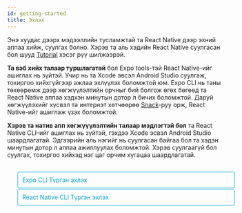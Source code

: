 ```yaml
---
id: getting-started
title: Эхлэх
---
```


<style>
  .toggler {
    margin-top: 2em;
  }
  .toggler li {
    display: inline-block;
    position: relative;
    top: 1px;
    padding: 10px;
    margin: 0px 2px 0px 2px;
    border: 1px solid #05A5D1;
    border-bottom-color: transparent;
    border-radius: 3px 3px 0px 0px;
    color: #05A5D1;
    background-color: transparent;
    font-size: 0.99em;
    cursor: pointer;
  }
  .toggler li:first-child {
    margin-left: 0;
  }
  .toggler li:last-child {
    margin-right: 0;
  }
  .toggler ul {
    width: 100%;
    display: inline-block;
    list-style-type: none;
    margin: 0;
    border-bottom: 1px solid #05A5D1;
    cursor: default;
  }
  @media screen and (max-width: 960px) {
    .toggler li,
    .toggler li:first-child,
    .toggler li:last-child {
      display: block;
      border-bottom-color: #05A5D1;
      border-radius: 3px;
      margin: 2px 0px 2px 0px !important;
    }
    .toggler ul {
      border-bottom: 0;
    }
  }
  .toggler a {
    display: inline-block;
    padding: 10px 5px;
    margin: 2px;
    border: 1px solid #05A5D1;
    border-radius: 3px;
    text-decoration: none !important;
  }
  .display-guide-quickstart .toggler .button-quickstart,
  .display-guide-native .toggler .button-native,
  .display-os-mac .toggler .button-mac,
  .display-os-linux .toggler .button-linux,
  .display-os-windows .toggler .button-windows,
  .display-platform-ios .toggler .button-ios,
  .display-platform-android .toggler .button-android {
    background-color: #05A5D1;
    color: white;
  }
  block { display: none; }
  .display-guide-quickstart.display-platform-ios.display-os-mac .quickstart.ios.mac,
  .display-guide-quickstart.display-platform-ios.display-os-linux .quickstart.ios.linux,
  .display-guide-quickstart.display-platform-ios.display-os-windows .quickstart.ios.windows,
  .display-guide-quickstart.display-platform-android.display-os-mac .quickstart.android.mac,
  .display-guide-quickstart.display-platform-android.display-os-linux .quickstart.android.linux,
  .display-guide-quickstart.display-platform-android.display-os-windows .quickstart.android.windows,    .display-guide-native.display-platform-ios.display-os-mac .native.ios.mac,
  .display-guide-native.display-platform-ios.display-os-linux .native.ios.linux,
  .display-guide-native.display-platform-ios.display-os-windows .native.ios.windows,
  .display-guide-native.display-platform-android.display-os-mac .native.android.mac,
  .display-guide-native.display-platform-android.display-os-linux .native.android.linux,
  .display-guide-native.display-platform-android.display-os-windows .native.android.windows {
    display: block;
  }
</style>

Энэ хуудас дээрх мэдээллийн тусламжтай та React Native дээр эхний аппаа хийж, суулгах болно. Хэрэв та аль хэдийн React Native суулгасан бол шууд [Tutorial](tutorial.md) хэсэг рүү шилжээрэй.

<strong>Та вэб хийх талаар туршлагатай</strong> бол Expo tools-тэй React Native-ийг ашиглах нь зүйтэй. Учир нь та Xcode эвсэл Android Studio суулгаж, тохиргоо хийхгүйгээр ажлаа эхлүүлэх боломжтой юм. Expo CLI нь таны төхөөрөмж дээр хөгжүүлэлтийн орчныг бий болгож өгөх бөгөөд та React Native аппаа хэдхэн минутын дотор л бичих боломжтой. Даруй хөгжүүлэхийг хүсвэл та интернэт хөтчөөрөө [Snack](https://snack.expo.io/)-руу орж, React Native-ийг ашиглаж үзэх боломжтой.

<strong> Хэрэв та натив апп хөгжүүүлэлтийн талаар мэдлэгтэй бол</strong> та React Native CLI-ийг ашиглах нь зүйтэй, гэхдээ Xcode эсвэл Android Studio шаардлагатай. Эдгээрийн аль нэгийг нь суулгасан байгаа бол та хэдэн минутын дотор л аппаа ажиллуулах боломжтой. Хэрэв суулгаагүй бол суулгах, тохиргоо хийхэд нэг цаг орчим хугацаа шаардлагатай.

<div class="toggler">
  <ul role="tablist" >
    <li id="quickstart" class="button-quickstart" aria-selected="false" role="tab" tabindex="0" aria-controls="quickstarttab" onclick="displayTab('guide', 'quickstart')">
      Expo CLI Түргэн эхлэх
    </li>
    <li id="native" class="button-native" aria-selected="false" role="tab" tabindex="-1" aria-controls="nativetab" onclick="displayTab('guide', 'native')">
      React Native CLI Түргэн эхлэх
    </li>
  </ul>
</div>

<block class="quickstart mac windows linux ios android" />
Та [Node 10+](https://nodejs.org/en/download/) суулгасан бол  npm ашиглан  Expo CLI-ийг командын мөрт оруулан суулгах боломжтой :

```sh
npm install -g expo-cli
```

Тэгээд доорх командыг өгч, "Awesomeproject" гэсэн нэртэй React Native дээрх шинэ аппаа бүтээнэ:

```sh
expo init AwesomeProject

cd AwesomeProject
npm start # you can also use: expo start
```

Ингэснээр хөгжүүлэлтийн сервер асна.

## React Native дээрх аппаа ажиллуулах

Та iOS эсвэл Android утсан дээрээ [Expo](https://expo.io) суулгаад, өөрийн компьютер холбогдсонтой ижил wifi-гаар холбогдоно. Android дээр Expo аппыг ашиглан терминалаасаа QR код уншуулж, аппаа нээнэ. iOS дээр холбоос авахын тулд дэлгэц дээрх зааврыг дагана.

### Аппдаа өөрчлөлт оруулах

Апп тань амжилттай болсон болохоор одоо өөрчлөлт оруулая. Хүссэн текст янзлагч дээрээ `App.js` -ийг нээн зарим мөрийг өөрчлөөд хадгал. Аппликейшн автоматаар дахин ачаалах учиртай.

### Ингээд боллоо!

Танд баяр хүргэе! Та хамгийн анхны React Native аппаа ажиллуулж, өөрчлөлт хийж үзлээ.

<center><img src="/react-native/docs/assets/GettingStartedCongratulations.png" width="150"></img></center>

## Одоо яах вэ?

Хэрэв та Expo-той холбоотой асуух зүйл байвал [docs](https://docs.expo.io)-ээс харах боломжтой. Мөн [Expo forums](https://forums.expo.io) форумаас туслалцаа авч болно.

Эдгээр хэрэгсэл нь таныг ажлаа хурдан эхлүүлэхэд туслах болно. Expo CLI ашиглан апп хийхээсээ өмнө, [юу хийх боломжгүй](https://docs.expo.io/versions/latest/introduction/why-not-expo) тухай уншаарай.

Хэрэв Expo-ийг ашиглах явцад ямар нэг асуудал гарвал дахин шинээр асуулт үүсгэхийн оронд энэ тухай өмнө асуусан эсэхийг хараарай:

- [Expo CLI асуулт](https://github.com/expo/expo-cli/issues) дотор ( Expo CLI-той холбоотой асуудлууд), эсвэл
- [Expo асуудлууд](https://github.com/expo/expo/issues) гэсэн рүү орж (Expo client эсвэл SDK-тай холбоотой мэдээлэл харж болно).

React Native-ийн тухай илүү ихийг мэдэхийг хүсэж байвал [Хичээл](tutorial.md) гэсэн рүү ороорой.

### Аппаа симулятор эсвэл виртуал төхөөрөмж дээр ажиллуулах

Expo CLI-ийн тусламжтай та React Native аппаа биет төхөөрөмж дээр хөгжүүлэлтийн орчин үүсгэхгүйгээр хялбархан ажиллуулах боломжтой. Хэрэв та аппаа iOS симулятор эсвэл Android виртуал төхөөрөмж дээр ажиллуулахыг хүсвэл Xcode хэрхэн суулгах, Android хөгжүүлэлтийг орчинг хэрхэн үүсгэх тухай судлах зорилгоор натив код ашиглан апп хийх заавартай танилцаарай.

Үүний дараа та `npm run android` командаар Android виртуал төхөөрөмж дээр аппаа нээх боломжтой. iOS симулятор дээр ажиллуулах бол `npm run ios` гэж бичнэ. (Зөвхөн macOS)

### Анхаарах зүйлс

Expo ашиглах үед натив код үүсгэдэггүй тул React Native API, Expo апп дээрх компонентүүдаас өөр тусгай натив модуль багтаах боломжгүй.

Та аяндаа өөрийн натив кодыг оруулах хэрэгтэй болсон ч энэ нь Expo ашиглахгүй байх шалтгаан биш юм. Энэ тохиолдолд та "[цуцалж](https://docs.expo.io/versions/latest/expokit/eject)" өөрийн натив кодоо оруулж хийх боломжтой. Хэрэв цуцалсан бол та "Натив код ашиглан апп хийх" заавартай танилцах шаардлагатай.

Expo CLI нь таны аппад Expo client аппыг дэмжих React Native-ийн хамгийн сүүлийн үеийн хувилбарыг ашиглах боломжийг бүрдүүлнэ. The Expo client апп нь React Native-ийн хувилбар байнгын тогтвортой гарсан үеэс долоо хоног орчмын дотор тухайн хувилбарыг дэмжих боломжтой болдог. Ямар хувилбаруудыг дэмждэгийг мэдэхийг хүсвэл [үүнийг](https://docs.expo.io/versions/latest/sdk/#sdk-version) уншаарай.

Хэрэв та React Native-ийг бэлэн байгаа төсөлдөө ашиглахыг хүсвэл Expo CLI ашиглахгүйгээр аппаа хийх тусгай орчныг нь тохируулж эхлэх боломжтой. "Натив кодоор апп хийх" гэснийг сонгон дээрх зааврыг даган React Native-т нийцсэн натив кодоор үүсгээрэй.

<block class="native mac windows linux ios android" />

<p>Хэрэв та натив код бичих шаардлагатай бол энэ зааврыг дагана уу. Жишээ нь та React Native-ийг одоо байгаа апптай нэгтгэхийг хүсэх эсвэл <a href="getting-started.html" onclick="displayTab('guide', 'quickstart')">Expo</a> "салгасан" эсвэл React Native апп хийхийг хүсэж байгаа бол танд энэ хэсэг туслах болно.</p>

Хөгжүүлэгчийн системээс шалтгаалан, мөн iOS эсвэл Android-д зориулж хийж байгаагаас шалтгаалан заавар нь бага зэрэг өөр байх боломжтой. Хэрэв та iOS, Android хоёрт хоёуланд нь зориулж апп хийхийг хүсэж байвал тэгсэн ч болно. Та зөвхөн аль нэгнээс нь эхлэхэд хангалттай бөгөөд тохируулах нь бага зэрэг өөр байна.

<div class="toggler">
  <span>Хөгжүүлэлтийн ҮС:</span>
  <a href="javascript:void(0);" class="button-mac" onclick="displayTab('os', 'mac')">macOS</a>
  <a href="javascript:void(0);" class="button-windows" onclick="displayTab('os', 'windows')">Windows</a>
  <a href="javascript:void(0);" class="button-linux" onclick="displayTab('os', 'linux')">Linux</a>
  <span>Ашиглах ҮС:</span>
  <a href="javascript:void(0);" class="button-ios" onclick="displayTab('platform', 'ios')">iOS</a>
  <a href="javascript:void(0);" class="button-android" onclick="displayTab('platform', 'android')">Android</a>
</div>

<block class="native linux windows ios" />

## Дэмжихгүй

<blockquote><p>iOS-т зориулсан натив код ашиглан апп хийхэд Mac компьютер шаардлагатай. Та <a href="getting-started.html" onclick="displayTab('guide', 'quickstart')">Түргэн Эхлэх</a> гэсэн рүү орж оронд нь Expo ашиглан хэрхэн аппаа хийх тухай мэдээлэлтэй танилцана уу.</p></blockquote>

<block class="native mac ios" />

## Хамаарал бүхий програмуудыг суулгах

Танд Node, Watchman, React Native команд мөрийн интерфейс болон Xcode хэрэгтэй.

Та аппаа хөгжүүлэхдээ хүссэн засварлах програмаа ашиглах боломжтой ч iOS-д зориулсан React Native апп хийхэд Xcode-ийг суулгаж, шаардлагатай програмуудаа тохируулах хэрэгтэй.

<block class="native mac android" />

## Хамаарал бүхий програмуудыг суулгах

Танд Node, Watchman, React Native команд мөрийн интерфейс, JDK, болон Android Studio хэрэгтэй.

<block class="native linux android" />

## Хамаарал бүхий програмуудыг суулгах

Танд Node, React Native команд мөрийн интерфейс, JDK, болон Android Studio хэрэгтэй.

<block class="native windows android" />

## Хамаарал бүхий програмуудыг суулгах

Танд Node, React Native команд мөрийн интерфейс, Python2, JDK, болон Android Studio хэрэгтэй.

<block class="native mac windows linux android" />

Та аппаа хөгжүүлэхдээ хүссэн засварлах програмаа ашиглах боломжтой ч Аndroid-д зориулсан React Native апп хийхэд Android Studio-г суулгаж шаардлагатай програмуудаа тохируулах хэрэгтэй.

<block class="native mac ios android" />

### Node, Watchman

Бид танд [Homebrew](http://brew.sh/) ашиглан Node, Watchman суулгахыг санал болгож байна. Терминал дотроо Homebrew суулгасны дараа доорх кодыг уншуулна уу:

```
brew install node
brew install watchman
```

Хэрэв та аль хэдийн Node суулгасан бол Node 8.3 юм уу, сүүлийн хувилбар мөн эсэхийг шалгаарай.

[Watchman](https://facebook.github.io/watchman) нь Facebook-ийн файлын систем дэх өөрчлөлтийг хянах зориулалттай юм. Ажиллагаагаа сайжруулахын тулд үүнийг суулгахыг танд зөвлөх байна.

<block class="native linux android" />

### Node

Node 8.3 эсвэл сүүлийн үеийн хувилбарыг суулгах бол [installation instructions for your Linux distribution](https://nodejs.org/en/download/package-manager/) -рүү орно уу.

<block class='native windows android' />

### Node, Python2, JDK

Node, Python2-ийг суулгахдаа Windows зориулсан, түгээмэл ашиглагддаг package manager-ээс татахыг танд зөвлөж байна. [Chocolatey](https://chocolatey.org)

React Native-т мөн [Java SE Development Kit (JDK)](http://www.oracle.com/technetwork/java/javase/downloads/jdk8-downloads-2133151.html)-ийн сүүлийн үеийн хувилбар шаардлагатай. Мөн Python 2 ч бас. Аль алиныг нь Chocolatey ашиглан суулгаж болно..

Administrator Command Prompt-ийг нээн (right click Command Prompt and select "Run as Administrator"), доорх командыг өгнө:

```powershell
choco install -y nodejs.install python2 jdk8
```

Хэрэв та аль хэдийн Node-ийг суулгасан бол Node 8.3 юм уу, сүүлийн үеийн хувилбар эсэхийг шалгаарай. Хэрэв JDK суулгасан бол 8 юм уу сүүлийн шинэ хувилбар эсэхийг шалгаарай.

> Програм суулгахтай холбоотой нэмэлт мэдээллийг та [Node's Downloads page](https://nodejs.org/en/download/) эндээс харж болно.

<block class="native mac ios android" />

### The React Native CLI

Node нь npm-тэй ирдэг бөгөөд үүнийг ашиглан React Native суулгах команд мөрийн интерфейс боломжтой.

Терминал дотроо доорх командыг өгөөрэй:

```
npm install -g react-native-cli
```

> Хэрэв `Cannot find module 'npmlog'` алдаа зааж байвал шууд npm суулгаад үзээрэй : `curl -0 -L https://npmjs.org/install.sh | sudo sh`.

<block class="native windows linux android" />

### The React Native CLI

Node нь npm-тэй ирдэг бөгөөд үүнийг ашиглан React Native суулгах команд мөрийн интерфейс боломжтой.

Command Prompt эсвэл shell-д доорх командыг өгөөрэй:

```powershell
npm install -g react-native-cli
```

> Хэрэв`Cannot find module 'npmlog'` гэсэн алдаа өгч байвал npm-ийг шууд суулгаад үзээрэй: `curl -0 -L https://npmjs.org/install.sh | sudo sh`.

<block class="native mac ios" />

### Xcode

Xcode суулгах хамгийн хялбар арга бол [Mac App Store](https://itunes.apple.com/us/app/xcode/id497799835?mt=12) ашиглах юм. Xcode суулгаснаар давхар iOS Simulator болон iOS апп хийхэд шаардлагатай бусад програмуудыг суулгах юм.

Хэрэв та аль хэдийн Xcode суулгасан бол 9.4 эсвэл үүнээс сүүлийн үеийн хувилбар мөн эсэхийг шалгаарай.

#### Команд мөрийн хэрэгслүүд

Мөн та Xcode Command Line Tools-ийг суулгах шаардлагатай. Xcode-ийг нээгээд, Xcode цэсээс "Preferences..." гэснийг сонгоно. Locations panel гэсэн рүү очин хамгийн сүүлийн үеийн Command Line Tools-ийг сонгон суулгана.

![Xcode Command Line Tools](/react-native/docs/assets/GettingStartedXcodeCommandLineTools.png)

<block class="native mac linux android" />

### Java Хөгжүүлэлтийн багц

React Native нь сүүлийн үеийн Java SE Development Kit (JDK)-ыг шаарддаг. [Download and install Oracle JDK 8](http://www.oracle.com/technetwork/java/javase/downloads/jdk8-downloads-2133151.html). Мөн та [OpenJDK 8](http://openjdk.java.net/install/)-ийг ашиглах боломжтой.

<block class="native mac linux windows android" />

### Android хөгжүүлэлтийн орчин

Хэрэв та анхлан Android апп хөгжүүлж байгаа бол хөгжүүлэлтийн орчноо тохируулах нь зарим талаараа уйтгартай мэт санагдаж магад. Харин Android хөгжүүлэлтийн талаар мэдлэгтэй бол цөөн хэдэн зүйлийг хангасан байх ёстой. Аль ч тохиолдолд доорх алхмуудыг нэг бүрчлэн дагахыг зөвлөе.

<block class="native mac windows linux android" />

#### 1. Android Studio суулгах

[Android Studio татах ба суулгах](https://developer.android.com/studio/index.html). Суулгах төрлөө сонгох хэрэгтэй болох үеэд "Custom" гэснийг сонгоорой. Доорх нэрсийн хажууд байгаа дөрвөлжин нүдийг зөвлөөрэй:

<block class="native mac windows android" />

- `Android SDK`
- `Android SDK Platform`
- `Performance (Intel ® HAXM)` ([AMD CPU бол эндээс хар](https://android-developers.googleblog.com/2018/07/android-emulator-amd-processor-hyper-v.html))
- `Android Virtual Device`

<block class="native linux android" />

- `Android SDK`
- `Android SDK Platform`
- `Android Virtual Device`

<block class="native mac windows linux android" />

Тэгээд "Next" гэсэн руу орж эдгээр компонентүүдийг суулгаарай.

> Хэрэв дөрвөлжин нүднүүд нь саарал өнгөтэй байвал та эдгээр бүрэлдэхүүн хэсгүүдийг дараа суулгах боломжтой гэсэн үг.

Тохиргоо хийсний дараа Тавтай морилно уу гэсэн дэлгэц гарах бөгөөд дараагийн шат руу шилжиж болно.

#### 2. Android SDK суулгах

Android Studio нь Android SDK-ийн сүүлийн үеийн хувилбарыг автоматаар суулгадаг. Натив код ашиглан React Native апп хийж байгаа үед `Android 9 (Pie)` SDK тусгайлан хэрэг болдог. Android Studio дотор SDK Manager-ыг ашиглан нэмэлт Android SDKs суулгах боломжтой.

"Welcome to Android Studio" дэлгэц дээрээс SDK Manager -рүү хандаж болно. "Тохиргоо хийх" гэснийг дараад "SDK Manager" гэснийг сонгоорой.

<block class="native mac android" />

![Android Studio Welcome](/react-native/docs/assets/GettingStartedAndroidStudioWelcomeMacOS.png)

<block class="native windows android" />

![Android Studio Welcome](/react-native/docs/assets/GettingStartedAndroidStudioWelcomeWindows.png)

<block class="native mac windows linux android" />

> Мөн Android Studio дотор "Preferences" гэсэн хэсгээс **Appearance & Behavior** → **System Settings** → **Android SDK** гэж орон SDK Manager -г олох боломжтой.

SDK Manager дотроосоо "SDK Platforms" гэснийг сонгоно. Тэгээд баруун доод буланд байх "Show Package Details" гэсэн дээр дарна. `Android 9 (Pie)` гэснийг хайж, нээгээд доорх зүйлсийг зөвлөсөн эсэхийг шалгана:

- `Android SDK Platform 28`
- `Intel x86 Atom_64 System Image` or `Google APIs Intel x86 Atom System Image`

Дараа нь "SDK Tools" гэсэн рүү орж "Show Package Details" гэснийг харна. "Android SDK Build-Tools" гэсэн хайж олон, дэлгэж хараад `28.0.3` гэснийг сонгосон эсэхийг шалгана.

Эцэст нь "Apply" гэдгийг дарж, Android SDK болон бусад хэрэгслүүдээ татаж аван суулгана.

#### 3. ANDROID_HOME орчны хувьсагч

React Native нь натив код ашиглан апп хийхийн тулд орчны зарим хувьсагчийг тохируулахыг шаарддаг.

<block class="native mac linux android" />

Тохиргоо хийх файл дотор үүнийг нэмнэ үү `$HOME/.bash_profile` эсвэл `$HOME/.bashrc`:

<block class="native mac android" />

```
export ANDROID_HOME=$HOME/Library/Android/sdk
export PATH=$PATH:$ANDROID_HOME/emulator
export PATH=$PATH:$ANDROID_HOME/tools
export PATH=$PATH:$ANDROID_HOME/tools/bin
export PATH=$PATH:$ANDROID_HOME/platform-tools
```

<block class="native linux android" />

```
export ANDROID_HOME=$HOME/Android/Sdk
export PATH=$PATH:$ANDROID_HOME/emulator
export PATH=$PATH:$ANDROID_HOME/tools
export PATH=$PATH:$ANDROID_HOME/tools/bin
export PATH=$PATH:$ANDROID_HOME/platform-tools
```

<block class="native mac linux android" />

> `.bash_profile` гэдэг нь тусгайлан `bash`-д зориулсан гэсэн үг. Хэрэв та өөр шэлл ашиглаж байгаа бол тохиргооны файл дээрээ тухайн шэллд засвар оруулах шаардлагатай.

`source $HOME/.bash_profile` гэж бичээд одоогийн бүрхүүлдээ тохиргоогоо оруулна. `echo $PATH` гэж уншуулан ANDROID_HOME хувьсагч байгаа эсэхийг нягтална уу.

> Зөв Android SDK байршил ашиглаж байгаа эсэхээ шалгаарай. Android Studio дотор SDK-ийн бодит байршлыг олохын тулд "Preferences" гэж ороод **Appearance & Behavior** → **System Settings** → **Android SDK** гэсэн дарааллаар орно.

<block class="native windows android" />

Windows Control Panel дотор **System and Security** гэсний доор System pane гэсэн руу орно. Тэгээд **Change settings...** гэснийг дараад **Advanced** гэснийг нээн **Environment Variables...** гэсэн дээр дарна. **New...** гэснийг дарж, Android SDK байршлыг заах `ANDROID_HOME` хэрэглэгчийн хувьсагчийг шинээр үүсгэнэ.

![ANDROID_HOME Environment Variable](/react-native/docs/assets/GettingStartedAndroidEnvironmentVariableANDROID_HOME.png)

SDK нь автоматаар доорх байршилд суудаг:

```powershell
c:\Users\YOUR_USERNAME\AppData\Local\Android\Sdk
```

Android Studio дотор SDK-ийн одоогийн байршлыг олохдоо "Preferences" гэдэг дээр дараад **Appearance & Behavior** → **System Settings** → **Android SDK** дарааллаар орно.

Шинээр Command Prompt цонхыг нээн дараагийн шатанд шилжихийн өмнө шинэ орчны хувьсагч уншиж байгаа эсэхийг шалгана.

#### 4. Замд платформ хэрэгслүүд нэмэх

Windows Control Panel​ дотор **System and Security** гэсний доорх System pane гэсэн дээр дарна. Тэгээд **Change settings...** гэж дарна. **Advanced** гэснийг нээн and **Environment Variables...** гэснийг сонгоно. **Path** хувьсагч гэснийг нээн, **Edit** гэснийг дарна. **New** гэсэн дээр дарж платформ хэрэгслүүдийн жагсаалтыг харна.

Энэхүү хавтас нь автоматаар доорх байрлалд байдаг:

```powershell
c:\Users\YOUR_USERNAME\AppData\Local\Android\Sdk\platform-tools
```

<block class="native linux android" />

### Watchman

Watchman суулгахыг хүсвэл [Watchman суулгах заавар](https://facebook.github.io/watchman/docs/install.html#buildinstall)-ыг дагана уу.

> [Watchman](https://facebook.github.io/watchman/docs/install.html) нь файл систем дэх өөрчлөлтийг харах зорилготой Facebook-ийн гаргасан хэрэгсэл юм. Ажиллагаагаа илүү сайжруулж, тодорхой асуудалтай хүнд үед илүү боломжтой байхыг хүсэж байгаа бол танд үүнийг суулгахыг зөвлөх байна. (Үүнийг суулгахгүй ч байсан болно. Хүртэх ашиг тус нь янз бүр байх боломжтой. Одоо суулгавал дараа нь төвөг учрах нь бага байна).

<block class="native mac ios" />

## Шинэ аппликейшн бүтээх

React Native команд мөрийн интерфейсийг ашиглан "AwesomeProject" нэртэй шинэ апп үүсгэх:

```
react-native init AwesomeProject
```

Хэрэв та одоо байгаа аппыг React Native-тай нэгтгэж байгаа бол ингэх шаардлагагүй. Хэрэв та Expo-гоос "ejected" болсон ( эсвэл React Native апп хийх), эсвэл одоо байгаа React Native төсөл дээрээ iOS дэмждэг болгох гэж байгаа бол (үүнийг харна уу [Platform Specific Code](platform-specific-code.md)). Мөн та гуравдагч CLI ашиглан React Native аппаа эхлүүлэх боломжтой, Тухайлбал, [Ignite CLI](https://github.com/infinitered/ignite).

### [Нэмэлт] Онцгойлон аль нэг хувилбарыг ашиглах

Хэрэв та React Native-ийн аль нэг хувилбарыг ашиглан шинэ апп хийх гэж байгаа бол `--version` нэмэлтийг ашиглах боломжтой:

```
react-native init AwesomeProject --version X.XX.X
```

```
react-native init AwesomeProject --version react-native@next
```

<block class="native mac windows linux android" />

## Шинэ аппликейшн бүтээх

React Native командын мөрийн интерфейсийг ашиглан "AwesomeProject" нэртэй шинэ төслөө эхлүүлэх:

```
react-native init AwesomeProject
```

Хэрэв та одоо байгаа аппыг React Native-тай нэгтгэж байгаа бол ингэх шаардлагагүй. Хэрэв та Create React Native App "ejected" болсон ( эсвэл React Native апп хийх), эсвэл одоо байгаа React Native төсөл дээрээ Android дэмждэг болгох гэж байгаа бол (үүнийг харна уу [Platform Specific Code](platform-specific-code.md)). Мөн та гуравдагч CLI ашиглан React Native аппаа эхлүүлэх боломжтой, Тухайлбал, [Ignite CLI](https://github.com/infinitered/ignite).

### [Нэмэлт] Онцгойлон аль нэг хувилбарыг ашиглах

Хэрэв та React Native-ийн аль нэг хувилбарыг ашиглан шинэ апп хийх гэж байгаа бол `--version` нэмэлтийг ашиглах боломжтой:

```
react-native init AwesomeProject --version X.XX.X
```

```
react-native init AwesomeProject --version react-native@next
```

<block class="native mac windows linux android" />

## Android төхөөрөмжийг бэлдэх

React Native Android аппаа ашиглахын тулд танд Android төхөөрөмж хэрэг болно. Ингэхдээ бодит Android төхөөрөмж байж болохоос гадна Android төхөөрөмжийг компьютер дээр дуурайн ажилладаг виртуал Android төхөөрөмжийг ашиглах боломжтой. Аль нь ч бай та Android апп хөгжүүлж байгаа бол аппаа ажиллуулах төхөөрөмж хэрэгтэй.

### Бодит төхөөрөмж ашиглах

Хэрэв танд Android-ийн төхөөрөмж биетээрээ байгаа бол Android виртуал төхөөрөмжийн оронд төхөөрөмжөө компьютертойгоо USB каблиар холбон доорх зааврыг дагахад болно. [энд](running-on-device.md).

### Виртуал төхөөрөмж ашиглах

Хэрэв та Android Studio ашиглах бол `./AwesomeProject/android`-ийг нээгээд, Android Studio дотроо "AVD Manager" гэснийг нээн ашиглах боломжтой Android виртуал төхөөрөмжүүдийн жагсаалтыг харж болно. Үүн шиг тэмдэглэгээг олж харна уу:

![Android Studio AVD Manager](/react-native/docs/assets/GettingStartedAndroidStudioAVD.png)

Хэрэв та Android Studio-ийг дөнгөж суулгасан бол [Шинээр Android Виртуал Төхөөрөмж үүсгэх](https://developer.android.com/studio/run/managing-avds.html) хэрэгтэй. "Виртуал төхөөрөмж үүсгэх..." гэснийг сонгоод жагсаалт дундаас аль нэг утсыг сонгон "Дараа нь" гэснийг дарна. Ингээд **Pie** Аппликейшн програмчлалын интерфейс үе 28 гэснийг сонгоно.

<block class="native linux android" />

> Ажиллагааг сайжруулахын тулд [VM acceleration](https://developer.android.com/studio/run/emulator-acceleration.html#vm-linux)-ийг тохируулахыг бид зөвлөж байна. Зааврыг дагуу хийсний дараа AVD Manager гэсэн рүү эргээд очоорой.

<block class="native windows android" />

> Хэрэв HAXM суулгаагүй байгаа бол,"Install HAXM" гэсэн дээр дарах эсвэл [энэхүү заавар](https://github.com/intel/haxm/wiki/Installation-Instructions-on-Windows)-ыг дагаарай. Тохиргоо хийсний дараа AVD Manager гэсэн рүү эргээд очоорой.

<block class="native mac android" />

> Хэрэв HAXM суулгаагүй бол [энэхүү заавар](https://github.com/intel/haxm/wiki/Installation-Instructions-on-macOS)-ыг дагаарай. Тохиргоо хийсний дараа AVD Manager рүү эргээд очоорой.

<block class="native mac windows linux android" />

"Дараа нь" гэдгийг дараад "Дуусгах" гэснийг дарж Android виртуал төхөөрөмжөө үүсгээрэй. Одоо та Android виртуал төхөөрөмжийн дэргэдэх гурвалжин ногоон товч дээр дарж, ажиллуулах боломжтой болсон байна. Эндээс дараагийн алхам руу шилжээрэй.

<block class="native mac ios" />

## React Native аппликейшнаа ажиллуулах

React Native хавтас дотор `react-native run-ios` командыг уншуулах:

```
cd AwesomeProject
react-native run-ios
```

Удахгүй та iOS Simulator дээр шинэ апп тань ажиллаж байгааг харах болно.

![AwesomeProject on iOS](/react-native/docs/assets/GettingStartediOSSuccess.png)

`react-native run-ios` команд нь аппаа ажиллуулах олон аргуудын нэг юм. Та Xcode-с шууд ажиллуулах эсвэл [Nuclide](https://nuclide.io/) ашиглах боломжтой.

> Хэрэв болохгүй бол [Troubleshooting](troubleshooting.md#content) гэснийг уншина уу.

### Төхөөрөмж дээр ажиллуулах

Дээрх команд нь автоматаар таны аппыг iOS Simulator дээр ажиллуулна. Хэрэв та бодит iOS төхөөрөмж дээр ажиллуулахыг хүсвэл [энэ заавар](running-on-device.md)-ыг уншина уу.

<block class="native mac windows linux android" />

## React Native аппликейшнаа ажиллуулах

React Native хавтас дотор `react-native run-android` командыг уншуулах:

```
cd AwesomeProject
react-native run-android
```

Хэрэв бүх тохиргоо зөв бол таны апп удахгүй Android emulator дээр ажиллана.

<block class="native mac android" />

![AwesomeProject on Android](/react-native/docs/assets/GettingStartedAndroidSuccessMacOS.png)

<block class="native windows android" />

![AwesomeProject on Android](/react-native/docs/assets/GettingStartedAndroidSuccessWindows.png)

<block class="native mac windows linux android" />

`react-native run-android` команд нь аппаа ажиллуулах олон аргуудын нэг юм. Та Android Studio-с шууд ажиллуулах эсвэл [Nuclide](https://nuclide.io/) ашиглах боломжтой.

> Хэрэв болохгүй бол [Troubleshooting](troubleshooting.md#content) гэснийг уншина уу.

<block class="native mac ios android" />

### Аппдаа өөрчлөлт оруулах

Апп тань амжилттай ажиллаж байгаа тул хэрхэн өөрчлөлт оруулахыг харцгаая.

<block class="native mac ios" />

- Хүссэн текст засварлагч дотроо `App.js` гэснийг нээн зарим мөрөнд өөрчлөлт оруулна.
- iOS Simulator дотор `⌘R` гэснийг даран аппаа дахин уншуулаад өөрчлөгдсөн эсэхийг харна уу!

<block class="native mac android" />

- Хүссэн текст засварлагч дотроо `App.js` гэснийг нээн зарим мөрөнд өөрчлөлт оруулна.
- `R` товчийг хоёр дарах эсвэл хөгжүүлэгчийн цэсээс (`⌘M`) дахин уншуулах гэснийг даран хийсэн өөрчлөлтөө харна уу!

<block class="native windows linux android" />

### Аппдаа өөрчлөлт оруулах

Апп тань амжилттай ажиллаж байгаа тул хэрхэн өөрчлөлт оруулахыг харцгаая.

- Хүссэн текст засварлагч дотроо `App.js` гэснийг нээн зарим мөрөнд өөрчлөлт оруулна.
- `R` товчийг хоёр дарах эсвэл хөгжүүлэгчийн цэсээс (`⌘M`) дахин уншуулах гэснийг даран хийсэн өөрчлөлтөө харна уу!

<block class="native mac ios android" />

### That's it!

Баяр хүргэе! Та анхны React Native аппаа амжилттай хийж, өөрчлөлт оруулж чадлаа.

<center><img src="/react-native/docs/assets/GettingStartedCongratulations.png" width="150"></img></center>

<block class="native windows linux android" />

### That's it!

Баяр хүргэе! Та анхны React Native аппаа амжилттай хийж, өөрчлөлт оруулж чадлаа.

<center><img src="/react-native/docs/assets/GettingStartedCongratulations.png" width="150"></img></center>

<block class="native mac ios" />

## Одоо яах вэ?

- Хөгжүүлэгчийн цэс доторх [Live Reload](debugging.md#reloading-javascript) гэснийг дарна. Та ямар нэг өөрчлөлт оруулсан тухай бүрт апп тань автоматаар шинэчлэгдэх болно!

- Хэрэв та React Native дээрх шинэ кодоо одоо байгаа аппликейшнд хуулахыг хүсвэл [Нэгтгэх заавар](integration-with-existing-apps.md) уншина уу.

React Native-ийн тухай илүү ихийг сурахыг хүсэж байвал [Хичээл](tutorial.md) гэсэн дээр дараарай.

<block class="native windows linux mac android" />

## Одоо яах вэ?

- Хөгжүүлэгчийн цэс доторх [Live Reload](debugging.md#reloading-javascript) гэснийг дарна. Та ямар нэг өөрчлөлт оруулсан тухай бүрт апп тань автоматаар шинэчлэгдэх болно!

- Хэрэв та React Native дээрх шинэ кодоо одоо байгаа аппликейшнд хуулахыг хүсвэл [Нэгтгэх заавар](integration-with-existing-apps.md) уншина уу.

React Native-ийн тухай илүү ихийг сурахыг хүсэж байвал [Хичээл](tutorial.md) гэсэн дээр дараарай.

<script>
  function displayTab(type, value) {
    var container = document.getElementsByTagName('block')[0].parentNode;
    container.className = 'display-' + type + '-' + value + ' ' +
      container.className.replace(RegExp('display-' + type + '-[a-z]+ ?'), '');
  }
  function convertBlocks() {
    // Convert <div>...<span><block /></span>...</div>
    // Into <div>...<block />...</div>
    var blocks = document.querySelectorAll('block');
    for (var i = 0; i < blocks.length; ++i) {
      var block = blocks[i];
      var span = blocks[i].parentNode;
      var container = span.parentNode;
      container.insertBefore(block, span);
      container.removeChild(span);
    }
    // Convert <div>...<block />content<block />...</div>
    // Into <div>...<block>content</block><block />...</div>
    blocks = document.querySelectorAll('block');
    for (var i = 0; i < blocks.length; ++i) {
      var block = blocks[i];
      while (
        block.nextSibling &&
        block.nextSibling.tagName !== 'BLOCK'
      ) {
        block.appendChild(block.nextSibling);
      }
    }
  }
  function guessPlatformAndOS() {
    if (!document.querySelector('block')) {
      return;
    }
    // If we are coming to the page with a hash in it (i.e. from a search, for example), try to get
    // us as close as possible to the correct platform and dev os using the hashtag and block walk up.
    var foundHash = false;
    if (
      window.location.hash !== '' &&
      window.location.hash !== 'content'
    ) {
      // content is default
      var hashLinks = document.querySelectorAll(
        'a.hash-link'
      );
      for (
        var i = 0;
        i < hashLinks.length && !foundHash;
        ++i
      ) {
        if (hashLinks[i].hash === window.location.hash) {
          var parent = hashLinks[i].parentElement;
          while (parent) {
            if (parent.tagName === 'BLOCK') {
              // Could be more than one target os and dev platform, but just choose some sort of order
              // of priority here.
              // Dev OS
              if (parent.className.indexOf('mac') > -1) {
                displayTab('os', 'mac');
                foundHash = true;
              } else if (
                parent.className.indexOf('linux') > -1
              ) {
                displayTab('os', 'linux');
                foundHash = true;
              } else if (
                parent.className.indexOf('windows') > -1
              ) {
                displayTab('os', 'windows');
                foundHash = true;
              } else {
                break;
              }
              // Target Platform
              if (parent.className.indexOf('ios') > -1) {
                displayTab('platform', 'ios');
                foundHash = true;
              } else if (
                parent.className.indexOf('android') > -1
              ) {
                displayTab('platform', 'android');
                foundHash = true;
              } else {
                break;
              }
              // Guide
              if (parent.className.indexOf('native') > -1) {
                displayTab('guide', 'native');
                foundHash = true;
              } else if (
                parent.className.indexOf('quickstart') > -1
              ) {
                displayTab('guide', 'quickstart');
                foundHash = true;
              } else {
                break;
              }
              break;
            }
            parent = parent.parentElement;
          }
        }
      }
    }
    // Do the default if there is no matching hash
    if (!foundHash) {
      var isMac = navigator.platform === 'MacIntel';
      var isWindows = navigator.platform === 'Win32';
      displayTab('platform', isMac ? 'ios' : 'android');
      displayTab(
        'os',
        isMac ? 'mac' : isWindows ? 'windows' : 'linux'
      );
      displayTab('guide', 'quickstart');
      displayTab('language', 'objc');
    }
  }
  convertBlocks();
  guessPlatformAndOS();
</script>
